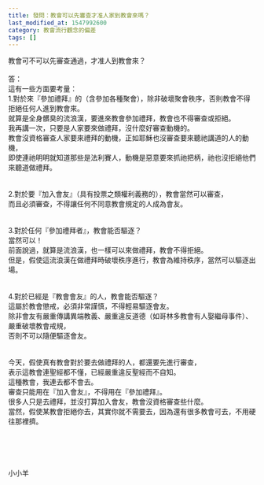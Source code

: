 ```yaml
---
title: 發問：教會可以先審查才准人家到教會來嗎？
last_modified_at: 1547992600
category: 教會流行觀念的偏差
tags: []
---
```


教會可不可以先審查通過，才准人到教會來？<!--more--><br><br>答：<br>這有一些方面要考量：<br>1.對於來『參加禮拜』的（含參加各種聚會），除非破壞聚會秩序，否則教會不得拒絕任何人進到教會來。<br>就算是全身髒臭的流浪漢，要進來教會參加禮拜，教會也不得審查或拒絕。<br>我再講一次，只要是人家要來做禮拜，沒什麼好審查動機的。<br>教會沒資格審查人家要來禮拜的動機，正如耶穌也沒審查要來聽祂講道的人的動機，<br>即使連祂明明就知道那些是法利賽人，動機是惡意要來抓祂把柄，祂也沒拒絕他們來聽道做禮拜。<br><br><br>2.對於要『加入會友』（具有投票之類權利義務的），教會當然可以審查，<br>而且必須審查，不得讓任何不同意教會規定的人成為會友。<br><br><br>3.對於任何『參加禮拜者』，教會能否驅逐？<br>當然可以！<br>前面說過，就算是流浪漢，也一樣可以來做禮拜，教會不得拒絕。<br>但是，假使這流浪漢在做禮拜時破壞秩序進行，教會為維持秩序，當然可以驅逐出場。<br><br><br>4.對於已經是『教會會友』的人，教會能否驅逐？<br>這屬於教會懲戒，必須非常謹慎，不得輕易驅逐會友。<br>除非會友有嚴重傳講異端教義、嚴重違反道德（如哥林多教會有人娶繼母事件）、嚴重破壞教會戒規，<br>否則不可以隨便驅逐會友。<br><br><br>今天，假使真有教會對於要去做禮拜的人，都還要先進行審查，<br>表示這教會連聖經都不懂，已經嚴重違反聖經而不自知。<br>這種教會，我連去都不會去。<br>審查只能用在『加入會友』，不得用在『參加禮拜』。<br>很多人只是去禮拜，並沒打算加入會友，教會沒資格審查些什麼。<br>當然，假使某教會拒絕你去，其實你就不需要去，因為還有很多教會可去，不用硬往那裡擠。<br><br><br><br><br><br>小小羊<br><br><br>
